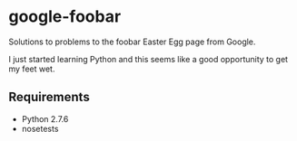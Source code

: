 # google-foobar

Solutions to problems to the foobar Easter Egg page from Google.

I just started learning Python and this seems like a good opportunity to get my feet wet.

## Requirements

-  Python 2.7.6
-  nosetests
